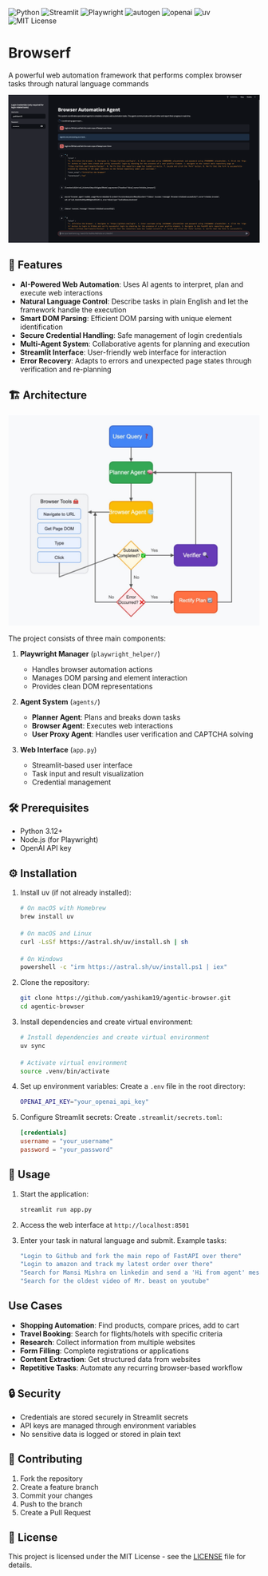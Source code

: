![Python](https://img.shields.io/badge/Python-3.12+-blue)
![Streamlit](https://img.shields.io/badge/Streamlit-1.44%2B-brightgreen)
![Playwright](https://img.shields.io/badge/Playwright-1.51.0-yellow)
![autogen](https://img.shields.io/badge/autogen-0.8.5-orange)
![openai](https://img.shields.io/badge/openai-1.68.2-blueviolet)
![uv](https://img.shields.io/badge/uv-package%20manager-purple)
![MIT License](https://img.shields.io/badge/license-MIT-green)

# Browserf

A powerful web automation framework that performs complex browser tasks through natural language commands

![abc](docs/app_screenshort.png)

## 🚀 Features

- **AI-Powered Web Automation**: Uses AI agents to interpret, plan and execute web interactions
- **Natural Language Control**: Describe tasks in plain English and let the framework handle the execution
- **Smart DOM Parsing**: Efficient DOM parsing with unique element identification
- **Secure Credential Handling**: Safe management of login credentials
- **Multi-Agent System**: Collaborative agents for planning and execution
- **Streamlit Interface**: User-friendly web interface for interaction
- **Error Recovery**: Adapts to errors and unexpected page states through verification and re-planning

## 🏗️ Architecture

![alt text](docs/architecture.jpg)

The project consists of three main components:

1. **Playwright Manager** (`playwright_helper/`)
   - Handles browser automation actions
   - Manages DOM parsing and element interaction
   - Provides clean DOM representations

2. **Agent System** (`agents/`)
   - **Planner Agent**: Plans and breaks down tasks
   - **Browser Agent**: Executes web interactions
   - **User Proxy Agent**: Handles user verification and CAPTCHA solving

3. **Web Interface** (`app.py`)
   - Streamlit-based user interface
   - Task input and result visualization
   - Credential management

## 🛠️ Prerequisites

- Python 3.12+
- Node.js (for Playwright)
- OpenAI API key

## ⚙️ Installation

1. Install uv (if not already installed):
   ```bash
   # On macOS with Homebrew
   brew install uv

   # On macOS and Linux
   curl -LsSf https://astral.sh/uv/install.sh | sh
   
   # On Windows
   powershell -c "irm https://astral.sh/uv/install.ps1 | iex"
   ```

2. Clone the repository:
   ```bash
   git clone https://github.com/yashikam19/agentic-browser.git
   cd agentic-browser
   ```

3. Install dependencies and create virtual environment:
   ```bash
   # Install dependencies and create virtual environment
   uv sync
   
   # Activate virtual environment
   source .venv/bin/activate
   ```

4. Set up environment variables:
   Create a `.env` file in the root directory:
   ```bash
   OPENAI_API_KEY="your_openai_api_key"
   ```

5. Configure Streamlit secrets:
   Create `.streamlit/secrets.toml`:
   ```toml
   [credentials]
   username = "your_username"
   password = "your_password"
   ```

## 🚀 Usage

1. Start the application:
   ```bash
   streamlit run app.py
   ```

2. Access the web interface at `http://localhost:8501`

3. Enter your task in natural language and submit. Example tasks:
   ```bash
   "Login to Github and fork the main repo of FastAPI over there"
   "Login to amazon and track my latest order over there"
   "Search for Mansi Mishra on linkedin and send a 'Hi from agent' message"
   "Search for the oldest video of Mr. beast on youtube"
   ```

## Use Cases

- **Shopping Automation**: Find products, compare prices, add to cart
- **Travel Booking**: Search for flights/hotels with specific criteria
- **Research**: Collect information from multiple websites
- **Form Filling**: Complete registrations or applications
- **Content Extraction**: Get structured data from websites
- **Repetitive Tasks**: Automate any recurring browser-based workflow

## 🔒 Security

- Credentials are stored securely in Streamlit secrets
- API keys are managed through environment variables
- No sensitive data is logged or stored in plain text

## 🤝 Contributing

1. Fork the repository
2. Create a feature branch
3. Commit your changes
4. Push to the branch
5. Create a Pull Request

## 📄 License

This project is licensed under the MIT License - see the [LICENSE](LICENSE) file for details.

